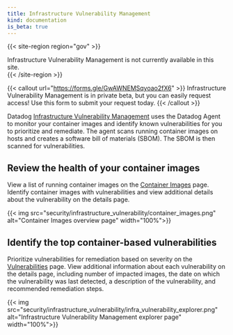 ```yaml
---
title: Infrastructure Vulnerability Management
kind: documentation
is_beta: true
---
```


{{< site-region region="gov" >}}
<div class="alert alert-warning">
Infrastructure Vulnerability Management is not currently available in this site.
</div>
{{< /site-region >}}

{{< callout url="https://forms.gle/GwAWNEMSqyoao2fX6" >}}
  Infrastructure Vulnerability Management is in private beta, but you can easily request access! Use this form to submit your request today.
{{< /callout >}}

Datadog [Infrastructure Vulnerability Management][1] uses the Datadog Agent to monitor your container images and identify known vulnerabilities for you to prioritize and remediate. The agent scans running container images on hosts and creates a software bill of materials (SBOM). The SBOM is then scanned for vulnerabilities.

## Review the health of your container images

View a list of running container images on the [Container Images][2] page. Identify container images with vulnerabilities and view additional details about the vulnerability on the details page.

{{< img src="security/infrastructure_vulnerability/container_images.png" alt="Container Images overview page" width="100%">}}

## Identify the top container-based vulnerabilities

Prioritize vulnerabilities for remediation based on severity on the [Vulnerabilities][3] page. View additional information about each vulnerability on the details page, including number of impacted images, the date on which the vulnerability was last detected, a description of the vulnerability, and recommended remediation steps.

{{< img src="security/infrastructure_vulnerability/infra_vulnerability_explorer.png" alt="Infrastructure Vulnerability Management explorer page" width="100%">}}

[1]: https://app.datadoghq.com/security/infra-vulnerability
[2]: https://app.datadoghq.com/containers/images
[3]: https://app.datadoghq.com/security/infra-vulnerability